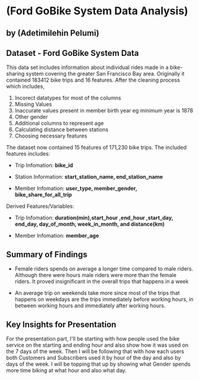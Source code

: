 # (Ford GoBike System Data Analysis)
## by (Adetimilehin Pelumi)


## Dataset - Ford GoBike System Data
This data set includes information about individual rides made in a bike-sharing system covering the greater San Francisco Bay area. Originally it contained 183412 bike trips and 16 features. After the cleaning process which includes,
1. Incorect datatypes for most of the columns
2. Missing  Values
3. Inaccurate values present in member birth year eg minimum year is 1878
4. Other gender
5. Additional columns to represent age
6. Calculating distance between stations
7. Choosing necessary features

The dataset now contained 15 features of 171,230 bike trips. The included features includes:

* Trip Infomation: **bike_id** 

* Station Information: **start_station_name, end_station_name**

* Member Infomation: **user_type, member_gender, bike_share_for_all_trip**

Derived Features/Variables:
* Trip Infomation: **duration(min),start_hour ,end_hour ,start_day, end_day, day_of_month, week_in_month,  and distance(km)**

* Member Infomation: **member_age**


## Summary of Findings


* Female riders spends on average a longer time compared to male riders. Although there were hours male riders were more than the female riders. It proved insignificant in the overall trips that happens in a week

* An average trip on weekends take more since most of the trips that happens on weekdays are the trips immediately before working hours, in between working hours and immediately after working hours.



## Key Insights for Presentation
For the presentation part, I'll be starting with how people used the bike service on the starting and ending hour and also show how it was used on the 7 days of the week. Then I will be following that with how each users both Customers and Subscribers used it by hour of the day and also by days of the week.
    I will be topping that up by showing what Gender spends more time biking at what hour and also what day.

